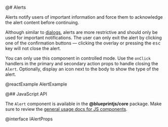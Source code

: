 @# Alerts

Alerts notify users of important information and force them to acknowledge the alert content before
continuing.

Although similar to [dialogs](#components.dialog), alerts are more restrictive and should only be
used for important notifications. The user can only exit the alert by clicking one of the
confirmation buttons — clicking the overlay or pressing the <kbd class="pt-key">esc</kbd> key will
not close the alert.

You can only use this component in controlled mode. Use the `onClick` handlers in the primary and
secondary action props to handle closing the `Alert`. Optionally, display an icon next to the body
to show the type of the alert.

@reactExample AlertExample

@## JavaScript API

The `Alert` component is available in the __@blueprintjs/core__ package.
Make sure to review the [general usage docs for JS components](#components.usage).

@interface IAlertProps
